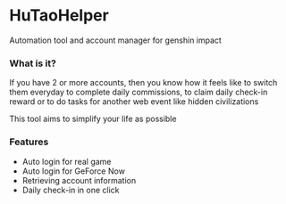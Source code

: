 # HuTaoHelper
Automation tool and account manager for genshin impact

### What is it?
If you have 2 or more accounts, then you know how it
feels like to switch them everyday to complete
daily commissions, to claim daily check-in reward or
to do tasks for another web event like
hidden civilizations

 This tool aims to simplify your life as possible

### Features
- Auto login for real game
- Auto login for GeForce Now
- Retrieving account information
- Daily check-in in one click
